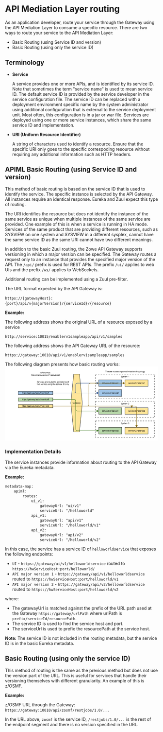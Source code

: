# API Mediation Layer routing

As an application developer, route your service through the Gateway using the API Mediation Layer to consume a specific resource.
There are two ways to route your service to the API Mediation Layer:

* Basic Routing (using Service ID and version)
* Basic Routing (using only the service ID)

## Terminology

* **Service**

  A service provides one or more APIs, and is identified by its service ID. Note that sometimes the term "service name" is used to mean service ID. 
  The default service ID is provided by the service developer in the service configuration file. 
  The service ID can be replaced with a deployment environment specific name by the system administrator using additional configuration     that is external to the service deployment unit. Most often, this configuration is in a jar or war file. 
  Services are deployed using one or more service instances, which share the same service ID and implementation.

* **URI (Uniform Resource Identifier)**

  A string of characters used to identify a resource. Ensure that the specific URI only goes to the specific correspoding resource without requiring any additional information such as HTTP headers.

## APIML Basic Routing (using Service ID and version)

This method of basic routing is based on the service ID that is used to identify the service. The specific instance is selected by the API Gateway. All instances require an identical response. Eureka and Zuul expect this type of routing.

The URI identifies the resource but does not identify the instance of the same service as unique when multiple instances of the same service are provided. One example of this is when a service is running in HA mode. 
Services of the same product that are providing different resources, such as SYSVIEW on one system and SYSVIEW in a different sysplex, cannot have the same service ID as the same URI cannot have two different meanings. 

In addition to the basic Zuul routing, the Zowe API Gateway supports versioning in which a major version can be specified. 
The Gateway routes a request only to an instance that provides the specified major version of the API. 
The `/api/` prefix is used for REST APIs. The prefix `/ui/` applies to web UIs and the prefix `/ws/` applies to WebSockets.

Additional routing can be implemented using a Zuul pre-filter.

The URL format expected by the API Gateway is:

`https://{gatewayHost}:{port}/api/v{majorVersion}/{serviceId}/{resource}`

**Example:**

The following address shows the original URL of a resource exposed by a service
```
http://service:10015/enablerv1sampleapp/api/v1/samples
```
The following address shows the API Gateway URL of the resource:
```
https://gateway:10010/api/v1/enablerv1sampleapp/samples
```

The following diagram presents how basic routing works:
<img src="../../images/api-mediation/Basic-Routing.png" alt="Zowe API Mediation basic routing"/> 


### Implementation Details

The service instances provide information about routing to the API Gateway via the Eureka metadata.

**Example:**

    metadata-map:
        apiml:
            routes:
                ui_v1:
                    gatewayUrl: "ui/v1"
                    serviceUrl: "/helloworld"
                api_v1:
                    gatewayUrl: "api/v1"
                    serviceUrl: "/helloworld/v1"
                api_v2:
                    gatewayUrl: "api/v2"
                    serviceUrl: "/helloworld/v2"

In this case, the service has a service ID of `helloworldservice` that exposes the following endpoints:

* `UI` - `https://gateway/ui/v1/helloworldservice` routed to `https://hwServiceHost:port/helloworld/`
* `API major version 1` - `https://gateway/api/v1/helloworldservice` routed to `https://hwServiceHost:port/helloworld/v1`
* `API major version 2` - `https://gateway/api/v2/helloworldservice` routed to `https://hwServiceHost:port/helloworld/v2`

where:

* The gatewayUrl is matched against the prefix of the URL path used at the Gateway `https://gateway/urlPath` where urlPath is `prefix/serviceId/resourcePath`. 
* The service ID is used to find the service host and port. 
* The serviceUrl is used to prefix the resourcePath at the service host.

**Note:** The service ID is not included in the routing metadata, but the service ID is in the basic Eureka metadata. 

## Basic Routing (using only the service ID)

This method of routing is the same as the previous method but does not use the version part of the URL. This is useful for services that handle their versioning themselves with different granularity.
An example of this is z/OSMF.

**Example:**

z/OSMF URL through the Gateway: `https://gateway:10010/api/zosmf/restjobs/1.0/...`

In the URL above, `zosmf` is the service ID, `/restjobs/1.0/...` is the rest of the endpoint segment
and there is no version specified in the URL.
